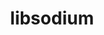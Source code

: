 ---
title: "libsodium"
layout: cache
categories: [package, v0.18.1]
meta: {"versions": ["1.0.18"], "compilers": ["gcc@=7.3.1", "gcc@=7.5.0"], "oss": ["amzn2", "ubuntu18.04"], "platforms": ["linux"], "targets": ["aarch64", "graviton2", "x86_64", "x86_64_v3", "x86_64_v4"], "stacks": ["aws-isc", "aws-isc-aarch64", "data-vis-sdk", "e4s", "radiuss", "root"], "num_specs": 5, "num_specs_by_stack": {"e4s": 1, "radiuss": 1, "root": 5, "data-vis-sdk": 1, "aws-isc": 2, "aws-isc-aarch64": 2}}
spec_details: [{"hash": "z26kiiggbuxolmltes5itlthkeiox66q", "compiler": "gcc@=7.5.0", "versions": ["1.0.18"], "os": "ubuntu18.04", "platform": "linux", "target": "x86_64", "variants": [], "stacks": ["e4s", "radiuss", "root", "data-vis-sdk"], "size": "-", "tarball": "https://binaries.spack.io/releases/v0.18.1/build_cache/linux-ubuntu18.04-x86_64/gcc-7.5.0/libsodium-1.0.18/linux-ubuntu18.04-x86_64-gcc-7.5.0-libsodium-1.0.18-z26kiiggbuxolmltes5itlthkeiox66q.spack"}, {"hash": "3okeleue2rk4ofhdu5t6a3s2fu7etyr3", "compiler": "gcc@=7.3.1", "versions": ["1.0.18"], "os": "amzn2", "platform": "linux", "target": "x86_64_v3", "variants": [], "stacks": ["root", "aws-isc"], "size": "-", "tarball": "https://binaries.spack.io/releases/v0.18.1/build_cache/linux-amzn2-x86_64_v3/gcc-7.3.1/libsodium-1.0.18/linux-amzn2-x86_64_v3-gcc-7.3.1-libsodium-1.0.18-3okeleue2rk4ofhdu5t6a3s2fu7etyr3.spack"}, {"hash": "ju5o7x6denoyikxsip5mn2lzz3awdsjv", "compiler": "gcc@=7.3.1", "versions": ["1.0.18"], "os": "amzn2", "platform": "linux", "target": "aarch64", "variants": [], "stacks": ["aws-isc-aarch64", "root"], "size": "-", "tarball": "https://binaries.spack.io/releases/v0.18.1/build_cache/linux-amzn2-aarch64/gcc-7.3.1/libsodium-1.0.18/linux-amzn2-aarch64-gcc-7.3.1-libsodium-1.0.18-ju5o7x6denoyikxsip5mn2lzz3awdsjv.spack"}, {"hash": "krxrpddodu3vbxthyhteeot3d6fhqit2", "compiler": "gcc@=7.3.1", "versions": ["1.0.18"], "os": "amzn2", "platform": "linux", "target": "x86_64_v4", "variants": [], "stacks": ["root", "aws-isc"], "size": "-", "tarball": "https://binaries.spack.io/releases/v0.18.1/build_cache/linux-amzn2-x86_64_v4/gcc-7.3.1/libsodium-1.0.18/linux-amzn2-x86_64_v4-gcc-7.3.1-libsodium-1.0.18-krxrpddodu3vbxthyhteeot3d6fhqit2.spack"}, {"hash": "bvk25xwb3oiorrebiuh5f24lyf3vaz6e", "compiler": "gcc@=7.3.1", "versions": ["1.0.18"], "os": "amzn2", "platform": "linux", "target": "graviton2", "variants": [], "stacks": ["aws-isc-aarch64", "root"], "size": "-", "tarball": "https://binaries.spack.io/releases/v0.18.1/build_cache/linux-amzn2-graviton2/gcc-7.3.1/libsodium-1.0.18/linux-amzn2-graviton2-gcc-7.3.1-libsodium-1.0.18-bvk25xwb3oiorrebiuh5f24lyf3vaz6e.spack"}]
---